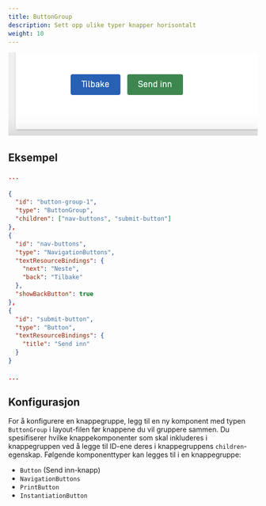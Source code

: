 ```yaml
---
title: ButtonGroup
description: Sett opp ulike typer knapper horisontalt
weight: 10
---
```


![ButtonGroup](button-group.png "En tilbakeknapp og en send inn-knapp inni en knappegruppe")

## Eksempel

```json
...

{
  "id": "button-group-1",
  "type": "ButtonGroup",
  "children": ["nav-buttons", "submit-button"]
},
{
  "id": "nav-buttons",
  "type": "NavigationButtons",
  "textResourceBindings": {
    "next": "Neste",
    "back": "Tilbake"
  },
  "showBackButton": true
},
{
  "id": "submit-button",
  "type": "Button",
  "textResourceBindings": {
    "title": "Send inn"
  }
}

...
```

## Konfigurasjon

For å konfigurere en knappegruppe, legg til en ny komponent med typen `ButtonGroup` i layout-filen før knappene du vil gruppere sammen.
Du spesifiserer hvilke knappekomponenter som skal inkluderes i knappegruppen ved å legge til ID-ene deres i knappegruppens `children`-egenskap.
Følgende komponenttyper kan legges til i en knappegruppe:

- `Button` (Send inn-knapp)
- `NavigationButtons`
- `PrintButton`
- `InstantiationButton`
<!-- - `ActionButton` -->
